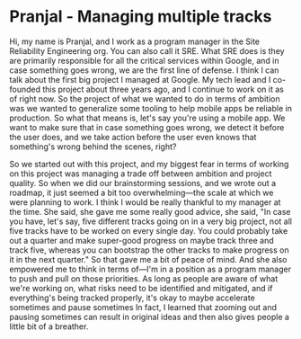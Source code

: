 # Pranjal - Managing multiple tracks

Hi, my name is Pranjal, and I work as a program manager in the Site Reliability Engineering org. You can also call it SRE. What SRE does is they are primarily responsible for all the critical services within Google, and in case something goes wrong, we are the first line of defense. I think I can talk about the first big project I managed at Google. My tech lead and I co-founded this project about three years ago, and I continue to work on it as of right now. So the project of what we wanted to do in terms of ambition was we wanted to generalize some tooling to help mobile apps be reliable in production. So what that means is, let's say you're using a mobile app. We want to make sure that in case something goes wrong, we detect it before the user does, and we take action before the user even knows that something's wrong behind the scenes, right?

So we started out with this project, and my biggest fear in terms of working on this project was managing a trade off between ambition and project quality. So when we did our brainstorming sessions, and we wrote out a roadmap, it just seemed a bit too overwhelming—the scale at which we were planning to work. I think I would be really thankful to my manager at the time. She said, she gave me some really good advice, she said, "In case you have, let's say, five different tracks going on in a very big project, not all five tracks have to be worked on every single day. You could probably take out a quarter and make super-good progress on maybe track three and track five, whereas you can bootstrap the other tracks to make progress on it in the next quarter." So that gave me a bit of peace of mind. And she also empowered me to think in terms of—I'm in a position as a program manager to push and pull on those priorities. As long as people are aware of what we're working on, what risks need to be identified and mitigated, and if everything's being tracked properly, it's okay to maybe accelerate sometimes and pause sometimes In fact, I learned that zooming out and pausing sometimes can result in original ideas and then also gives people a little bit of a breather.